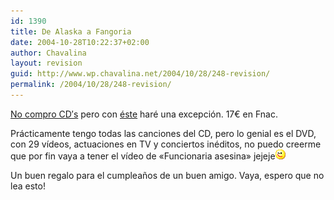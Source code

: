 ```yaml
---
id: 1390
title: De Alaska a Fangoria
date: 2004-10-28T10:22:37+02:00
author: Chavalina
layout: revision
guid: http://www.wp.chavalina.net/2004/10/28/248-revision/
permalink: /2004/10/28/248-revision/
---
```

<a href="http://www.chavalina.net/archivos.php?patron=sgae&#038;buscar=buscar#listado" target="_blank">No compro CD&prime;s</a> pero con <a href="http://www.lahiguera.net/musicalia/artistas/fangoria/disco/1669/" target="_blank">&eacute;ste</a> har&eacute; una excepci&oacute;n. 17&#8364; en Fnac.

Pr&aacute;cticamente tengo todas las canciones del CD, pero lo genial es el DVD, con 29 v&iacute;deos, actuaciones en TV y conciertos in&eacute;ditos, no puedo creerme que por fin vaya a tener el v&iacute;deo de «Funcionaria asesina» jejeje![emo](/imagenes/emoticonos/guino.gif) 

Un buen regalo para el cumplea&ntilde;os de un buen amigo. Vaya, espero que no lea esto!